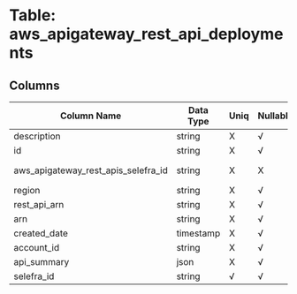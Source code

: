 # Table: aws_apigateway_rest_api_deployments

## Columns 

|  Column Name   |  Data Type  | Uniq | Nullable | Description | 
|  ----  | ----  | ----  | ----  | ---- | 
| description | string | X | √ |  | 
| id | string | X | √ |  | 
| aws_apigateway_rest_apis_selefra_id | string | X | X | fk to aws_apigateway_rest_apis.selefra_id | 
| region | string | X | √ |  | 
| rest_api_arn | string | X | √ |  | 
| arn | string | X | √ |  | 
| created_date | timestamp | X | √ |  | 
| account_id | string | X | √ |  | 
| api_summary | json | X | √ |  | 
| selefra_id | string | √ | √ | random id | 



